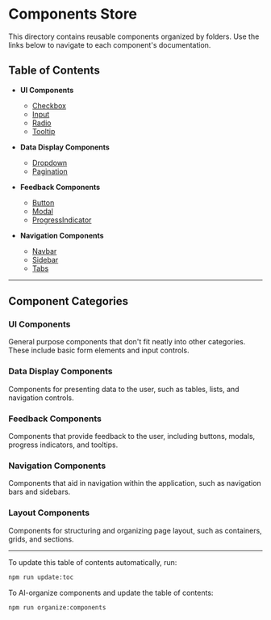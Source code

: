 # Components Store

This directory contains reusable components organized by folders. Use the links below to navigate to each component's documentation.

## Table of Contents

- **UI Components**
  - [Checkbox](./UI/Checkbox/README.md)
  - [Input](./UI/Input/README.md)
  - [Radio](./UI/Radio/README.md)
  - [Tooltip](./UI/Tooltip/README.md)

- **Data Display Components**
  - [Dropdown](./data-display/Dropdown/README.md)
  - [Pagination](./data-display/Pagination/README.md)

- **Feedback Components**
  - [Button](./feedback/Button/README.md)
  - [Modal](./feedback/Modal/README.md)
  - [ProgressIndicator](./feedback/ProgressIndicator/README.md)

- **Navigation Components**
  - [Navbar](./navigation/Navbar/README.md)
  - [Sidebar](./navigation/Sidebar/README.md)
  - [Tabs](./navigation/Tabs/README.md)

---

## Component Categories

### UI Components
General purpose components that don't fit neatly into other categories. These include basic form elements and input controls.

### Data Display Components
Components for presenting data to the user, such as tables, lists, and navigation controls.

### Feedback Components
Components that provide feedback to the user, including buttons, modals, progress indicators, and tooltips.

### Navigation Components
Components that aid in navigation within the application, such as navigation bars and sidebars.

### Layout Components
Components for structuring and organizing page layout, such as containers, grids, and sections.

---

To update this table of contents automatically, run:

```bash
npm run update:toc
```

To AI-organize components and update the table of contents:

```bash
npm run organize:components
```
